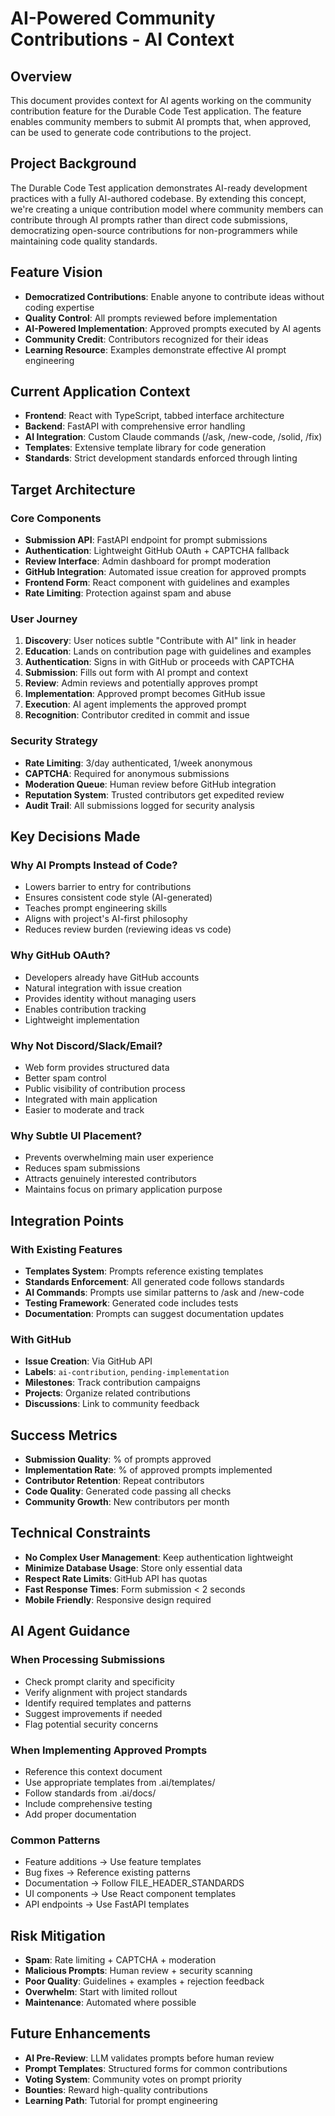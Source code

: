 # AI-Powered Community Contributions - AI Context

## Overview
This document provides context for AI agents working on the community contribution feature for the Durable Code Test application. The feature enables community members to submit AI prompts that, when approved, can be used to generate code contributions to the project.

## Project Background
The Durable Code Test application demonstrates AI-ready development practices with a fully AI-authored codebase. By extending this concept, we're creating a unique contribution model where community members can contribute through AI prompts rather than direct code submissions, democratizing open-source contributions for non-programmers while maintaining code quality standards.

## Feature Vision
- **Democratized Contributions**: Enable anyone to contribute ideas without coding expertise
- **Quality Control**: All prompts reviewed before implementation
- **AI-Powered Implementation**: Approved prompts executed by AI agents
- **Community Credit**: Contributors recognized for their ideas
- **Learning Resource**: Examples demonstrate effective AI prompt engineering

## Current Application Context
- **Frontend**: React with TypeScript, tabbed interface architecture
- **Backend**: FastAPI with comprehensive error handling
- **AI Integration**: Custom Claude commands (/ask, /new-code, /solid, /fix)
- **Templates**: Extensive template library for code generation
- **Standards**: Strict development standards enforced through linting

## Target Architecture

### Core Components
- **Submission API**: FastAPI endpoint for prompt submissions
- **Authentication**: Lightweight GitHub OAuth + CAPTCHA fallback
- **Review Interface**: Admin dashboard for prompt moderation
- **GitHub Integration**: Automated issue creation for approved prompts
- **Frontend Form**: React component with guidelines and examples
- **Rate Limiting**: Protection against spam and abuse

### User Journey
1. **Discovery**: User notices subtle "Contribute with AI" link in header
2. **Education**: Lands on contribution page with guidelines and examples
3. **Authentication**: Signs in with GitHub or proceeds with CAPTCHA
4. **Submission**: Fills out form with AI prompt and context
5. **Review**: Admin reviews and potentially approves prompt
6. **Implementation**: Approved prompt becomes GitHub issue
7. **Execution**: AI agent implements the approved prompt
8. **Recognition**: Contributor credited in commit and issue

### Security Strategy
- **Rate Limiting**: 3/day authenticated, 1/week anonymous
- **CAPTCHA**: Required for anonymous submissions
- **Moderation Queue**: Human review before GitHub integration
- **Reputation System**: Trusted contributors get expedited review
- **Audit Trail**: All submissions logged for security analysis

## Key Decisions Made

### Why AI Prompts Instead of Code?
- Lowers barrier to entry for contributions
- Ensures consistent code style (AI-generated)
- Teaches prompt engineering skills
- Aligns with project's AI-first philosophy
- Reduces review burden (reviewing ideas vs code)

### Why GitHub OAuth?
- Developers already have GitHub accounts
- Natural integration with issue creation
- Provides identity without managing users
- Enables contribution tracking
- Lightweight implementation

### Why Not Discord/Slack/Email?
- Web form provides structured data
- Better spam control
- Public visibility of contribution process
- Integrated with main application
- Easier to moderate and track

### Why Subtle UI Placement?
- Prevents overwhelming main user experience
- Reduces spam submissions
- Attracts genuinely interested contributors
- Maintains focus on primary application purpose

## Integration Points

### With Existing Features
- **Templates System**: Prompts reference existing templates
- **Standards Enforcement**: All generated code follows standards
- **AI Commands**: Prompts use similar patterns to /ask and /new-code
- **Testing Framework**: Generated code includes tests
- **Documentation**: Prompts can suggest documentation updates

### With GitHub
- **Issue Creation**: Via GitHub API
- **Labels**: `ai-contribution`, `pending-implementation`
- **Milestones**: Track contribution campaigns
- **Projects**: Organize related contributions
- **Discussions**: Link to community feedback

## Success Metrics
- **Submission Quality**: % of prompts approved
- **Implementation Rate**: % of approved prompts implemented
- **Contributor Retention**: Repeat contributors
- **Code Quality**: Generated code passing all checks
- **Community Growth**: New contributors per month

## Technical Constraints
- **No Complex User Management**: Keep authentication lightweight
- **Minimize Database Usage**: Store only essential data
- **Respect Rate Limits**: GitHub API has quotas
- **Fast Response Times**: Form submission < 2 seconds
- **Mobile Friendly**: Responsive design required

## AI Agent Guidance

### When Processing Submissions
- Check prompt clarity and specificity
- Verify alignment with project standards
- Identify required templates and patterns
- Suggest improvements if needed
- Flag potential security concerns

### When Implementing Approved Prompts
- Reference this context document
- Use appropriate templates from .ai/templates/
- Follow standards from .ai/docs/
- Include comprehensive testing
- Add proper documentation

### Common Patterns
- Feature additions → Use feature templates
- Bug fixes → Reference existing patterns
- Documentation → Follow FILE_HEADER_STANDARDS
- UI components → Use React component templates
- API endpoints → Use FastAPI templates

## Risk Mitigation
- **Spam**: Rate limiting + CAPTCHA + moderation
- **Malicious Prompts**: Human review + security scanning
- **Poor Quality**: Guidelines + examples + rejection feedback
- **Overwhelm**: Start with limited rollout
- **Maintenance**: Automated where possible

## Future Enhancements
- **AI Pre-Review**: LLM validates prompts before human review
- **Prompt Templates**: Structured forms for common contributions
- **Voting System**: Community votes on prompt priority
- **Bounties**: Reward high-quality contributions
- **Learning Path**: Tutorial for prompt engineering
